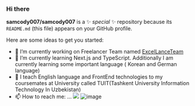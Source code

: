 ### Hi there 


**samcody007/samcody007** is a ✨ _special_ ✨ repository because its `README.md` (this file) appears on your GitHub profile.

Here are some ideas to get you started:

- 🔭 I’m currently working on Freelancer Team named  <a href="https://excellance-team.vercel.app/"> ExcelLanceTeam </a>
- 🌱 I’m currently learning Next.js and TypeScript. Additionally I am currently learning some important language ( Korean and German language) 
- 👯 I teach English language and FrontEnd technologies to my coursemates at University called TUIT(Tashkent University Information Technology In Uzbekistan) 
- 📫 How to reach me: ...
  <img src="{https://img.shields.io/badge/JavaScript-323330?style=for-the-badge&logo=javascript&logoColor=F7DF1E}" />
  ![image]({https://img.shields.io/badge/JavaScript-323330?style=for-the-badge&logo=javascript&logoColor=F7DF1E})
